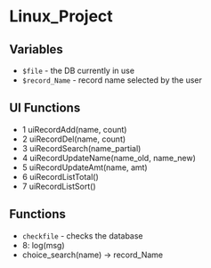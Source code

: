 # Linux_Project

## Variables

  * `$file` - the DB currently in use
  * `$record_Name` - record name selected by the user

## UI Functions

  * 1 uiRecordAdd(name, count)
  * 2 uiRecordDel(name, count)
  * 3 uiRecordSearch(name_partial)
  * 4 uiRecordUpdateName(name_old, name_new)
  * 5 uiRecordUpdateAmt(name, amt)
  * 6 uiRecordListTotal()
  * 7 uiRecordListSort()

## Functions

  * `checkfile` - checks the database
  * 8: log(msg)
  * choice_search(name) -> record_Name
